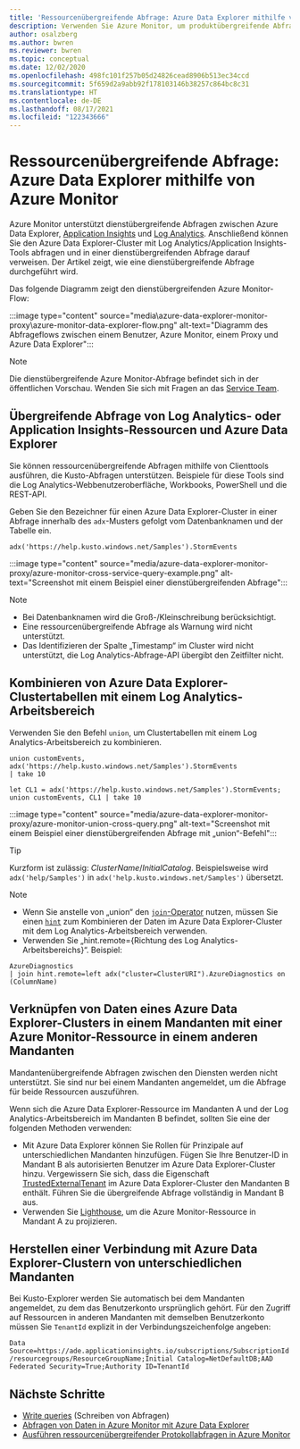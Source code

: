 ```yaml
---
title: 'Ressourcenübergreifende Abfrage: Azure Data Explorer mithilfe von Azure Monitor'
description: Verwenden Sie Azure Monitor, um produktübergreifende Abfragen zwischen Azure Data Explorer, Log Analytics-Arbeitsbereichen und klassischen Application Insights-Anwendungen in Azure Monitor auszuführen.
author: osalzberg
ms.author: bwren
ms.reviewer: bwren
ms.topic: conceptual
ms.date: 12/02/2020
ms.openlocfilehash: 498fc101f257b05d24826cead8906b513ec34ccd
ms.sourcegitcommit: 5f659d2a9abb92f178103146b38257c864bc8c31
ms.translationtype: HT
ms.contentlocale: de-DE
ms.lasthandoff: 08/17/2021
ms.locfileid: "122343666"
---
```

# <a name="cross-resource-query-azure-data-explorer-by-using-azure-monitor"></a>Ressourcenübergreifende Abfrage: Azure Data Explorer mithilfe von Azure Monitor
Azure Monitor unterstützt dienstübergreifende Abfragen zwischen Azure Data Explorer, [Application Insights](../app/app-insights-overview.md) und [Log Analytics](../logs/data-platform-logs.md). Anschließend können Sie den Azure Data Explorer-Cluster mit Log Analytics/Application Insights-Tools abfragen und in einer dienstübergreifenden Abfrage darauf verweisen. Der Artikel zeigt, wie eine dienstübergreifende Abfrage durchgeführt wird.

Das folgende Diagramm zeigt den dienstübergreifenden Azure Monitor-Flow:

:::image type="content" source="media\azure-data-explorer-monitor-proxy\azure-monitor-data-explorer-flow.png" alt-text="Diagramm des Abfrageflows zwischen einem Benutzer, Azure Monitor, einem Proxy und Azure Data Explorer":::

>[!NOTE]
> Die dienstübergreifende Azure Monitor-Abfrage befindet sich in der öffentlichen Vorschau. Wenden Sie sich mit Fragen an das [Service Team](mailto:ADXProxy@microsoft.com).

## <a name="cross-query-your-log-analytics-or-application-insights-resources-and-azure-data-explorer"></a>Übergreifende Abfrage von Log Analytics- oder Application Insights-Ressourcen und Azure Data Explorer

Sie können ressourcenübergreifende Abfragen mithilfe von Clienttools ausführen, die Kusto-Abfragen unterstützen. Beispiele für diese Tools sind die Log Analytics-Webbenutzeroberfläche, Workbooks, PowerShell und die REST-API.

Geben Sie den Bezeichner für einen Azure Data Explorer-Cluster in einer Abfrage innerhalb des `adx`-Musters gefolgt vom Datenbanknamen und der Tabelle ein.

```kusto
adx('https://help.kusto.windows.net/Samples').StormEvents
```
:::image type="content" source="media/azure-data-explorer-monitor-proxy/azure-monitor-cross-service-query-example.png" alt-text="Screenshot mit einem Beispiel einer dienstübergreifenden Abfrage":::

> [!NOTE]
>* Bei Datenbanknamen wird die Groß-/Kleinschreibung berücksichtigt.
>* Eine ressourcenübergreifende Abfrage als Warnung wird nicht unterstützt.
>* Das Identifizieren der Spalte „Timestamp“ im Cluster wird nicht unterstützt, die Log Analytics-Abfrage-API übergibt den Zeitfilter nicht.

## <a name="combine-azure-data-explorer-cluster-tables-with-a-log-analytics-workspace"></a>Kombinieren von Azure Data Explorer-Clustertabellen mit einem Log Analytics-Arbeitsbereich

Verwenden Sie den Befehl `union`, um Clustertabellen mit einem Log Analytics-Arbeitsbereich zu kombinieren.

```kusto
union customEvents, adx('https://help.kusto.windows.net/Samples').StormEvents
| take 10
```
```kusto
let CL1 = adx('https://help.kusto.windows.net/Samples').StormEvents;
union customEvents, CL1 | take 10
```
:::image type="content" source="media/azure-data-explorer-monitor-proxy/azure-monitor-union-cross-query.png" alt-text="Screenshot mit einem Beispiel einer dienstübergreifenden Abfrage mit „union“-Befehl":::

> [!Tip]
> Kurzform ist zulässig: *ClusterName*/*InitialCatalog*. Beispielsweise wird `adx('help/Samples')` in `adx('help.kusto.windows.net/Samples')` übersetzt.

>[!Note]
> 
>* Wenn Sie anstelle von „union“ den [`join`-Operator](/azure/data-explorer/kusto/query/joinoperator) nutzen, müssen Sie einen [`hint`](/azure/data-explorer/kusto/query/joinoperator#join-hints) zum Kombinieren der Daten im Azure Data Explorer-Cluster mit dem Log Analytics-Arbeitsbereich verwenden.
>* Verwenden Sie „hint.remote={Richtung des Log Analytics-Arbeitsbereichs}“. Beispiel:
>```kusto
>AzureDiagnostics
>| join hint.remote=left adx("cluster=ClusterURI").AzureDiagnostics on (ColumnName)
>```

## <a name="join-data-from-an-azure-data-explorer-cluster-in-one-tenant-with-an-azure-monitor-resource-in-another"></a>Verknüpfen von Daten eines Azure Data Explorer-Clusters in einem Mandanten mit einer Azure Monitor-Ressource in einem anderen Mandanten

Mandantenübergreifende Abfragen zwischen den Diensten werden nicht unterstützt. Sie sind nur bei einem Mandanten angemeldet, um die Abfrage für beide Ressourcen auszuführen.

Wenn sich die Azure Data Explorer-Ressource im Mandanten A und der Log Analytics-Arbeitsbereich im Mandanten B befindet, sollten Sie eine der folgenden Methoden verwenden:

*  Mit Azure Data Explorer können Sie Rollen für Prinzipale auf unterschiedlichen Mandanten hinzufügen. Fügen Sie Ihre Benutzer-ID in Mandant B als autorisierten Benutzer im Azure Data Explorer-Cluster hinzu. Vergewissern Sie sich, dass die Eigenschaft [TrustedExternalTenant](/powershell/module/az.kusto/update-azkustocluster) im Azure Data Explorer-Cluster den Mandanten B enthält. Führen Sie die übergreifende Abfrage vollständig in Mandant B aus.
*  Verwenden Sie [Lighthouse](../../lighthouse/index.yml), um die Azure Monitor-Ressource in Mandant A zu projizieren.

## <a name="connect-to-azure-data-explorer-clusters-from-different-tenants"></a>Herstellen einer Verbindung mit Azure Data Explorer-Clustern von unterschiedlichen Mandanten

Bei Kusto-Explorer werden Sie automatisch bei dem Mandanten angemeldet, zu dem das Benutzerkonto ursprünglich gehört. Für den Zugriff auf Ressourcen in anderen Mandanten mit demselben Benutzerkonto müssen Sie `TenantId` explizit in der Verbindungszeichenfolge angeben:

`Data Source=https://ade.applicationinsights.io/subscriptions/SubscriptionId/resourcegroups/ResourceGroupName;Initial Catalog=NetDefaultDB;AAD Federated Security=True;Authority ID=TenantId`

## <a name="next-steps"></a>Nächste Schritte
* [Write queries](/azure/data-explorer/write-queries) (Schreiben von Abfragen)
* [Abfragen von Daten in Azure Monitor mit Azure Data Explorer](/azure/data-explorer/query-monitor-data)
* [Ausführen ressourcenübergreifender Protokollabfragen in Azure Monitor](../logs/cross-workspace-query.md)